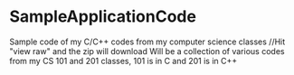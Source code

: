 # SampleApplicationCode
Sample code of my C/C++ codes from my computer science classes
//Hit "view raw" and the zip will download
Will be a collection of various codes from my CS 101 and 201 classes, 101 is in C and 201 is in C++

